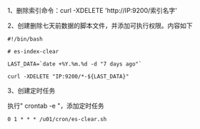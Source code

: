 1、删除索引命令：curl -XDELETE 'http://IP:9200/索引名字'

2、创建删除七天前数据的脚本文件，并添加可执行权限。内容如下

```
#!/bin/bash

# es-index-clear

LAST_DATA=`date +%Y.%m.%d -d "7 days ago"`

curl -XDELETE "IP:9200/*-${LAST_DATA}"
```

3、创建定时任务

执行" crontab -e "，添加定时任务

`0 1 * * * /u01/cron/es-clear.sh`


